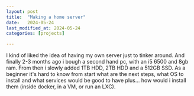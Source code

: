 ```yaml
---
layout: post
title:  "Making a home server"
date:   2024-05-24
last_modified_at: 2024-05-24
categories: [projects]

---
```


I kind of liked the idea of having my own server just to tinker around. And finally 2-3 months ago i bough a second hand pc, with an i5 6500 and 8gb ram. From then i slowly added 1TB HDD, 2TB HDD and a 512GB SSD. As a beginner it's hard to know from start what are the next steps, what OS to install and what services would be good to have plus... how would i install them (inside docker, in a VM, or run an LXC).
